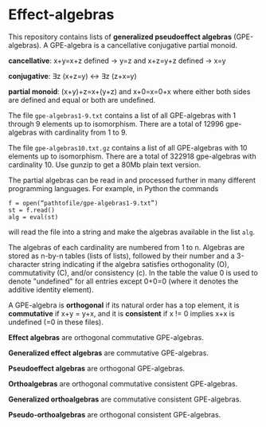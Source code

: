 # Effect-algebras

This repository contains lists of **generalized pseudoeffect algebras** (GPE-algebras). A GPE-algebra is
a cancellative conjugative partial monoid.

**cancellative**: x+y=x+z defined -> y=z  and  x+z=y+z defined -> x=y

**conjugative**:  ∃z (x+z=y) <-> ∃z (z+x=y)

**partial monoid**: (x+y)+z=x+(y+z)  and  x+0=x=0+x  where either both sides are defined and equal or both are undefined.

The file `gpe-algebras1-9.txt` contains a list of all GPE-algebras with 1 through 9 elements up to isomorphism.
There are a total of 12996 gpe-algebras with cardinality from 1 to 9.

The file `gpe-algebras10.txt.gz` contains a list of all GPE-algebras with 10 elements up to isomorphism.
There are a total of 322918 gpe-algebras with cardinality 10. Use gunzip to get a 80Mb plain text version.

The partial algebras can be read in and processed further in many different programming languages. For example,
in Python the commands
```
f = open(“pathtofile/gpe-algebras1-9.txt”)
st = f.read()
alg = eval(st)
```
will read the file into a string and make the algebras available in the list `alg`. 

The algebras of each cardinality are numbered from 1 to n. Algebras are stored as n-by-n tables (lists of lists),
followed by their number and a 3-character string indicating if the algebra satisfies orthogonality (O),
commutativity (C), and/or consistency (c). In the table the value 0 is used to denote "undefined" for all
entries except 0+0=0 (where it denotes the additive identity element).

A GPE-algebra is **orthogonal** if its natural order has a top element, it is **commutative** if x+y = y+x, and it
is **consistent** if x != 0 implies x+x is undefined (=0 in these files).

**Effect algebras** are orthogonal commutative GPE-algebras.

**Generalized effect algebras** are commutative GPE-algebras.

**Pseudoeffect algebras** are orthogonal GPE-algebras.

**Orthoalgebras** are orthogonal commutative consistent GPE-algebras.

**Generalized orthoalgebras** are commutative consistent GPE-algebras.

**Pseudo-orthoalgebras** are orthogonal consistent GPE-algebras.
